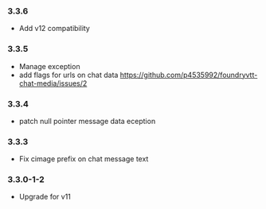 ### 3.3.6

- Add v12 compatibility

### 3.3.5 

- Manage exception 
- add flags for urls on chat data  https://github.com/p4535992/foundryvtt-chat-media/issues/2

### 3.3.4

- patch null pointer message data eception

### 3.3.3

- Fix cimage prefix on chat message text

### 3.3.0-1-2

- Upgrade for v11
